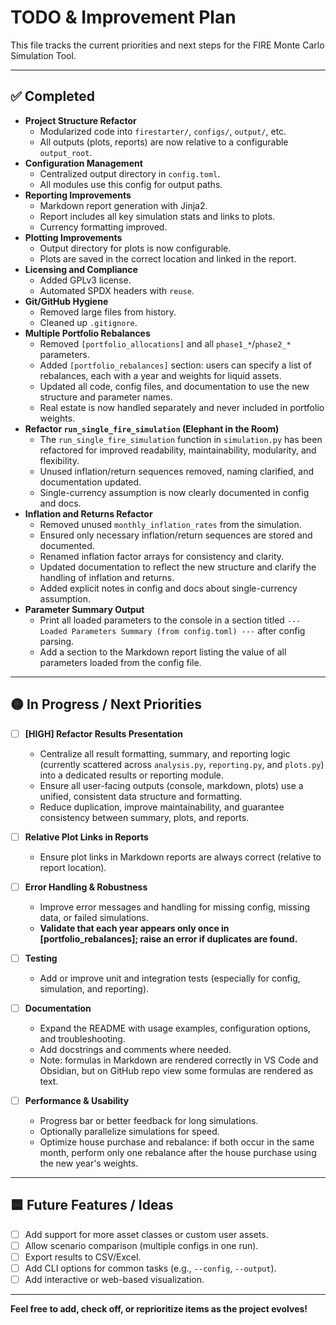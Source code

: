 # TODO & Improvement Plan

This file tracks the current priorities and next steps for the FIRE Monte Carlo Simulation Tool.

---

## ✅ Completed

- **Project Structure Refactor**
  - Modularized code into `firestarter/`, `configs/`, `output/`, etc.
  - All outputs (plots, reports) are now relative to a configurable `output_root`.
- **Configuration Management**
  - Centralized output directory in `config.toml`.
  - All modules use this config for output paths.
- **Reporting Improvements**
  - Markdown report generation with Jinja2.
  - Report includes all key simulation stats and links to plots.
  - Currency formatting improved.
- **Plotting Improvements**
  - Output directory for plots is now configurable.
  - Plots are saved in the correct location and linked in the report.
- **Licensing and Compliance**
  - Added GPLv3 license.
  - Automated SPDX headers with `reuse`.
- **Git/GitHub Hygiene**
  - Removed large files from history.
  - Cleaned up `.gitignore`.
- **Multiple Portfolio Rebalances**
  - Removed `[portfolio_allocations]` and all `phase1_*`/`phase2_*` parameters.
  - Added `[portfolio_rebalances]` section: users can specify a list of rebalances, each with a year and weights for liquid assets.
  - Updated all code, config files, and documentation to use the new structure and parameter names.
  - Real estate is now handled separately and never included in portfolio weights.
- **Refactor `run_single_fire_simulation` (Elephant in the Room)**
  - The `run_single_fire_simulation` function in `simulation.py` has been refactored for improved readability, maintainability, modularity, and flexibility.
  - Unused inflation/return sequences removed, naming clarified, and documentation updated.
  - Single-currency assumption is now clearly documented in config and docs.
- **Inflation and Returns Refactor**
  - Removed unused `monthly_inflation_rates` from the simulation.
  - Ensured only necessary inflation/return sequences are stored and documented.
  - Renamed inflation factor arrays for consistency and clarity.
  - Updated documentation to reflect the new structure and clarify the handling of inflation and returns.
  - Added explicit notes in config and docs about single-currency assumption.
- **Parameter Summary Output**
  - Print all loaded parameters to the console in a section titled `--- Loaded Parameters Summary (from config.toml) ---` after config parsing.
  - Add a section to the Markdown report listing the value of all parameters loaded from the config file.

---

## 🟡 In Progress / Next Priorities

- [ ] **[HIGH] Refactor Results Presentation**
  - Centralize all result formatting, summary, and reporting logic (currently scattered across `analysis.py`, `reporting.py`, and `plots.py`) into a dedicated results or reporting module.
  - Ensure all user-facing outputs (console, markdown, plots) use a unified, consistent data structure and formatting.
  - Reduce duplication, improve maintainability, and guarantee consistency between summary, plots, and reports.

- [ ] **Relative Plot Links in Reports**
  - Ensure plot links in Markdown reports are always correct (relative to report location).
- [ ] **Error Handling & Robustness**
  - Improve error messages and handling for missing config, missing data, or failed simulations.
  - **Validate that each year appears only once in [portfolio_rebalances]; raise an error if duplicates are found.**
- [ ] **Testing**
  - Add or improve unit and integration tests (especially for config, simulation, and reporting).
- [ ] **Documentation**
  - Expand the README with usage examples, configuration options, and troubleshooting.
  - Add docstrings and comments where needed.
  - Note: formulas in Markdown are rendered correctly in VS Code and Obsidian, but on GitHub repo view some formulas are rendered as text.
- [ ] **Performance & Usability**
  - Progress bar or better feedback for long simulations.
  - Optionally parallelize simulations for speed.
  - Optimize house purchase and rebalance: if both occur in the same month, perform only one rebalance after the house purchase using the new year's weights.

---

## 🟦 Future Features / Ideas

- [ ] Add support for more asset classes or custom user assets.
- [ ] Allow scenario comparison (multiple configs in one run).
- [ ] Export results to CSV/Excel.
- [ ] Add CLI options for common tasks (e.g., `--config`, `--output`).
- [ ] Add interactive or web-based visualization.

---

**Feel free to add, check off, or reprioritize items as the project evolves!**
